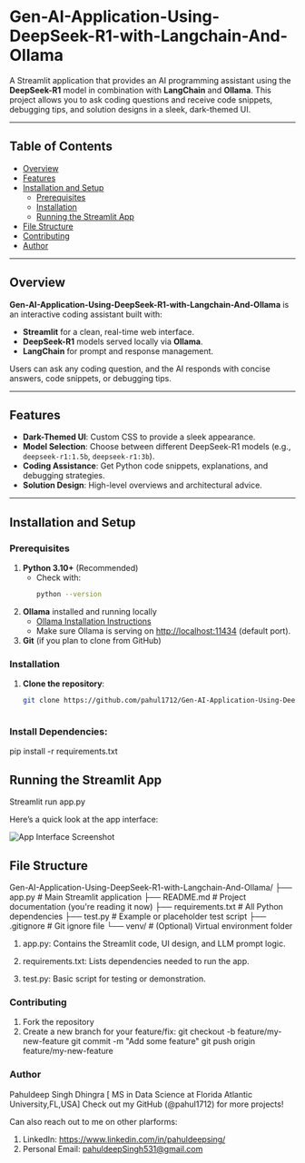 # Gen-AI-Application-Using-DeepSeek-R1-with-Langchain-And-Ollama

A Streamlit application that provides an AI programming assistant using the **DeepSeek-R1** model in combination with **LangChain** and **Ollama**. This project allows you to ask coding questions and receive code snippets, debugging tips, and solution designs in a sleek, dark-themed UI.

---

## Table of Contents

- [Overview](#overview)
- [Features](#features)
- [Installation and Setup](#installation-and-setup)
  - [Prerequisites](#prerequisites)
  - [Installation](#installation)
  - [Running the Streamlit App](#running-the-app)
- [File Structure](#file-structure)
- [Contributing](#contributing)
- [Author](#author)

---

## Overview

**Gen-AI-Application-Using-DeepSeek-R1-with-Langchain-And-Ollama** is an interactive coding assistant built with:
- **Streamlit** for a clean, real-time web interface.
- **DeepSeek-R1** models served locally via **Ollama**.
- **LangChain** for prompt and response management.

Users can ask any coding question, and the AI responds with concise answers, code snippets, or debugging tips.

---

## Features

- **Dark-Themed UI**: Custom CSS to provide a sleek appearance.
- **Model Selection**: Choose between different DeepSeek-R1 models (e.g., `deepseek-r1:1.5b`, `deepseek-r1:3b`).
- **Coding Assistance**: Get Python code snippets, explanations, and debugging strategies.
- **Solution Design**: High-level overviews and architectural advice.

---

## Installation and Setup

### Prerequisites

1. **Python 3.10+** (Recommended)  
   - Check with:  
     ```bash
     python --version
     ```
2. **Ollama** installed and running locally  
   - [Ollama Installation Instructions](https://ollama.ai/docs/install)
   - Make sure Ollama is serving on [http://localhost:11434](http://localhost:11434) (default port).
3. **Git** (if you plan to clone from GitHub)

### Installation

1. **Clone the repository**:
   ```bash
   git clone https://github.com/pahul1712/Gen-AI-Application-Using-DeepSeek-R1-with-Langchain-And-Ollama.git



### Install Dependencies:

pip install -r requirements.txt

## Running the Streamlit App

Streamlit run app.py

Here’s a quick look at the app interface:

![App Interface Screenshot](images/app_UI.png)




## File Structure 
Gen-AI-Application-Using-DeepSeek-R1-with-Langchain-And-Ollama/
├── app.py                # Main Streamlit application
├── README.md             # Project documentation (you're reading it now)
├── requirements.txt      # All Python dependencies
├── test.py               # Example or placeholder test script
├── .gitignore            # Git ignore file
└── venv/                 # (Optional) Virtual environment folder


1. app.py:
Contains the Streamlit code, UI design, and LLM prompt logic.

2. requirements.txt:
Lists dependencies needed to run the app.

3. test.py:
Basic script for testing or demonstration.


### Contributing

1. Fork the repository
2. Create a new branch for your feature/fix:
     git checkout -b feature/my-new-feature
     git commit -m "Add some feature"
     git push origin feature/my-new-feature
     
### Author

Pahuldeep Singh Dhingra [ MS in Data Science at Florida Atlantic University,FL,USA]
Check out my GitHub (@pahul1712) for more projects!

Can also reach out to me on other plarforms:

1. LinkedIn:  https://www.linkedin.com/in/pahuldeepsing/
2. Personal Email: pahuldeepSingh531@gmail.com






